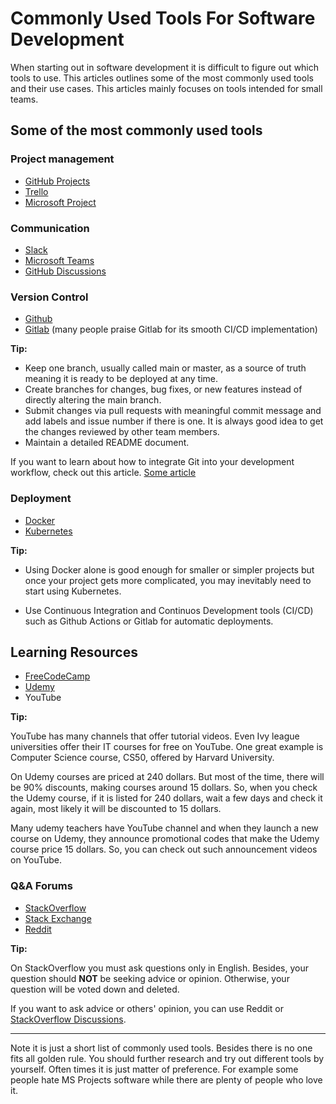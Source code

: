 # Commonly Used Tools For Software Development

When starting out in software development it is difficult to figure out which tools to use. This articles outlines some of the most commonly used tools and their use cases. This articles mainly focuses on tools intended for small teams.

## Some of the most commonly used tools

### Project management

- [GitHub Projects](https://docs.github.com/en/issues/planning-and-tracking-with-projects/learning-about-projects/about-projects)
- [Trello](https://trello.com/)
- [Microsoft Project](https://www.microsoft.com/en-us/microsoft-365/project/project-management-software)

### Communication

- [Slack](https://slack.com/)
- [Microsoft Teams](https://www.microsoft.com/en-us/microsoft-teams/log-in)
- [GitHub Discussions](https://docs.github.com/en/discussions/collaborating-with-your-community-using-discussions/about-discussions)

### Version Control

- [Github](https://github.com/)
- [Gitlab](https://about.gitlab.com/) (many people praise Gitlab for its smooth CI/CD implementation)

**Tip:**

- Keep one branch, usually called main or master, as a source of truth meaning it is ready to be deployed at any time.
- Create branches for changes, bug fixes, or new features instead of directly altering the main branch.
- Submit changes via pull requests with meaningful commit message and add labels and issue number if there is one. It is always good idea to get the changes reviewed by other team members.
- Maintain a detailed README document.

If you want to learn about how to integrate Git into your development workflow, check out this article. [Some article]()

### Deployment

- [Docker](https://www.docker.com/)
- [Kubernetes](https://kubernetes.io/)

**Tip:**

- Using Docker alone is good enough for smaller or simpler projects but once your project gets more complicated, you may inevitably need to start using Kubernetes.

- Use Continuous Integration and Continuos Development tools (CI/CD) such as Github Actions or Gitlab for automatic deployments.

## Learning Resources

- [FreeCodeCamp](https://www.freecodecamp.org/)
- [Udemy](https://www.udemy.com/)
- YouTube

**Tip:**

YouTube has many channels that offer tutorial videos. Even Ivy league universities offer their IT courses for free on YouTube. One great example is Computer Science course, CS50, offered by Harvard University.

On Udemy courses are priced at 240 dollars. But most of the time, there will be 90% discounts, making courses around 15 dollars. So, when you check the Udemy course, if it is listed for 240 dollars, wait a few days and check it again, most likely it will be discounted to 15 dollars.

Many udemy teachers have YouTube channel and when they launch a new course on Udemy, they announce promotional codes that make the Udemy course price 15 dollars. So, you can check out such announcement videos on YouTube.

### Q&A Forums

- [StackOverflow](https://stackoverflow.com/)
- [Stack Exchange](https://stackexchange.com/)
- [Reddit]()

**Tip:**

On StackOverflow you must ask questions only in English. Besides, your question should **NOT** be seeking advice or opinion. Otherwise, your question will be voted down and deleted.

If you want to ask advice or others' opinion, you can use Reddit or [StackOverflow Discussions](https://stackoverflow.com/beta/discussions).

---

Note it is just a short list of commonly used tools. Besides there is no one fits all golden rule. You should further research and try out different tools by yourself. Often times it is just matter of preference. For example some people hate MS Projects software while there are plenty of people who love it.
